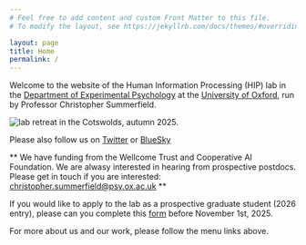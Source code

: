 ```yaml
---
# Feel free to add content and custom Front Matter to this file.
# To modify the layout, see https://jekyllrb.com/docs/themes/#overriding-theme-defaults

layout: page
title: Home
permalink: /
---
```


Welcome to the website of the Human Information Processing (HIP) lab in the [Department of Experimental Psychology](https://www.psy.ox.ac.uk) at the [University of Oxford](https://www.ox.ac.uk), run by Professor Christopher Summerfield.

![lab retreat in the Cotswolds, autumn 2025.](https://humaninformationprocessing.wordpress.com/wp-content/uploads/2025/10/retreat2025.jpg)

Please also follow us on [Twitter](https://twitter.com/summerfieldlab?lang=en) or [BlueSky](https://bsky.app/profile/summerfieldlab.bsky.social)

** We have funding from the Wellcome Trust and Cooperative AI Foundation. We are alwasy interested in hearing from prospective postdocs. Please get in touch if you are interested: christopher.summerfield@psy.ox.ac.uk **

If you would like to apply to the lab as a prospective graduate student (2026 entry), please can you complete this [form](https://docs.google.com/forms/d/e/1FAIpQLScxRnZr2NtpwPiW5Ge0bYdK2JeVewAaOziJY-HdNOFtv7wICw/viewform) before November 1st, 2025.

For more about us and our work, please follow the menu links above.

